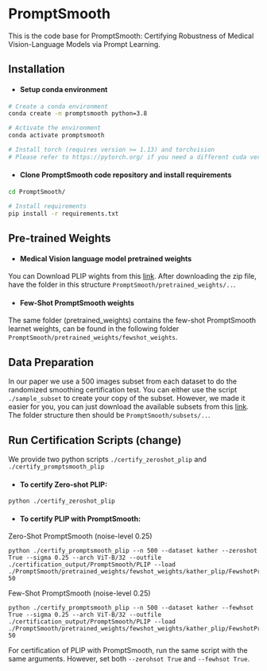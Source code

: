# PromptSmooth
This is the code base for PromptSmooth: Certifying Robustness of Medical Vision-Language Models via Prompt Learning.

## Installation
* #### Setup conda environment
```bash
# Create a conda environment
conda create -n promptsmooth python=3.8

# Activate the environment
conda activate promptsmooth

# Install torch (requires version >= 1.13) and torchvision
# Please refer to https://pytorch.org/ if you need a different cuda version
```
* #### Clone PromptSmooth code repository and install requirements
```bash
cd PromptSmooth/

# Install requirements
pip install -r requirements.txt
```

## Pre-trained Weights
* #### Medical Vision language model pretrained weights		
You can Download PLIP wights from this [link](https://drive.google.com/file/d/1zwreSf0IYuTNJoLVymXJCEGWeEKUiWmi/view?usp=sharing). After downloading the zip file, have the folder in this structure `PromptSmooth/pretrained_weights/..`.
* #### Few-Shot PromptSmooth weights
The same folder (pretrained_weights) contains the few-shot PromptSmooth learnet weights, can be found in the following folder `PromptSmooth/pretrained_weights/fewshot_weights`.

## Data Preparation
In our paper we use a 500 images subset from each dataset to do the randomized smoothing certification test. You can either use the script `./sample_subset` to create your copy of the subset. However, we made it easier for you, you can just download the available subsets from this [link](https://drive.google.com/file/d/19BSLq5PHFhWhM90mU1-jHpVGId4HS6d3/view?usp=sharing). The folder structure then should be `PromptSmooth/subsets/..`.

## Run Certification Scripts (change)
We provide two python scripts `./certify_zeroshot_plip` and `./certify_promptsmooth_plip`

* #### To certify Zero-shot PLIP:
```
python ./certify_zeroshot_plip 
```
* #### To certify PLIP with PromptSmooth:

Zero-Shot PromptSmooth (noise-level 0.25)
```
python ./certify_promptsmooth_plip --n 500 --dataset kather --zeroshot True --sigma 0.25 --arch ViT-B/32 --outfile ./certification_output/PromptSmooth/PLIP --load ./PromptSmooth/pretrained_weights/fewshot_weights/kather_plip/FewshotPromptSmooth/vit_b32_ep50_16shots/nctx5_cscFalse_ctpend/seed1/prompt_learner/model.pth.tar-50
```
Few-Shot PromptSmooth (noise-level 0.25)
```
python ./certify_promptsmooth_plip --n 500 --dataset kather --fewhsot True --sigma 0.25 --arch ViT-B/32 --outfile ./certification_output/PromptSmooth/PLIP --load ./PromptSmooth/pretrained_weights/fewshot_weights/kather_plip/FewshotPromptSmooth/vit_b32_ep50_16shots/nctx5_cscFalse_ctpend/seed1/prompt_learner/model.pth.tar-50
```
For certification of PLIP with PromptSmooth, run the same script with the same arguments. However, set both `--zerohsot True` and `--fewhsot True`.

